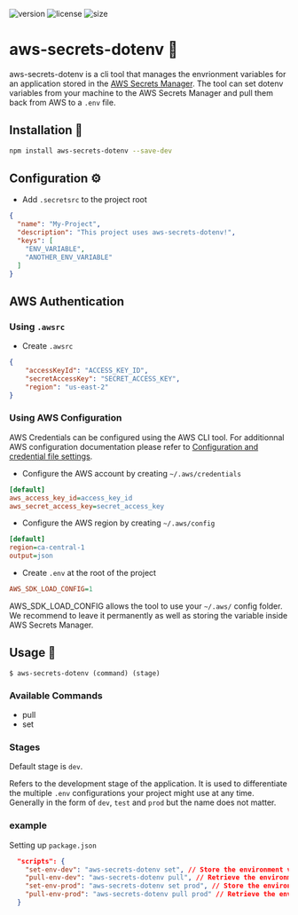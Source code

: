 ![version](https://img.shields.io/github/package-json/v/Julez64/aws-dotenv)
![license](https://img.shields.io/github/license/Julez64/aws-dotenv)
![size](https://img.shields.io/github/languages/code-size/Julez64/aws-dotenv?style=flat-square)

# aws-secrets-dotenv :toolbox:

aws-secrets-dotenv is a cli tool that manages the envrionment variables for an application stored in the [AWS Secrets Manager](https://aws.amazon.com/secrets-manager/). The tool can set dotenv variables from your machine to the AWS Secrets Manager and pull them back from AWS to a `.env` file.

## Installation :hammer:

```sh
npm install aws-secrets-dotenv --save-dev
```

## Configuration :gear:

- Add `.secretsrc` to the project root
```json
{
  "name": "My-Project",
  "description": "This project uses aws-secrets-dotenv!",
  "keys": [
    "ENV_VARIABLE",
    "ANOTHER_ENV_VARIABLE"
  ]
}
````

## AWS Authentication

### Using `.awsrc`

- Create `.awsrc`
```json
{
    "accessKeyId": "ACCESS_KEY_ID",
    "secretAccessKey": "SECRET_ACCESS_KEY",
    "region": "us-east-2"
}
```

### Using AWS Configuration
AWS Credentials can be configured using the AWS CLI tool. For additionnal AWS configuration documentation please refer to [Configuration and credential file settings](https://docs.aws.amazon.com/cli/latest/userguide/cli-configure-files.html).

- Configure the AWS account by creating `~/.aws/credentials`
```ini
[default]
aws_access_key_id=access_key_id
aws_secret_access_key=secret_access_key
```

- Configure the AWS region by creating `~/.aws/config`
```ini
[default]
region=ca-central-1
output=json
```

- Create `.env` at the root of the project
```ini
AWS_SDK_LOAD_CONFIG=1
```
AWS_SDK_LOAD_CONFIG allows the tool to use your `~/.aws/` config folder. We recommend to leave it permanently as well as storing the variable inside AWS Secrets Manager.



## Usage :rocket:

```Shell
$ aws-secrets-dotenv (command) (stage)
```

### Available Commands
- pull
- set

### Stages
Default stage is `dev`.

Refers to the development stage of the application. It is used to differentiate the multiple `.env` configurations your project might use at any time. Generally in the form of `dev`, `test` and `prod` but the name does not matter.

### example
Setting up `package.json`
```json
  "scripts": {
    "set-env-dev": "aws-secrets-dotenv set", // Store the environment variables of this machine to AWS Secrets Manager for dev environment.
    "pull-env-dev": "aws-secrets-dotenv pull", // Retrieve the environment variables from AWS Secrets Manager dev envrionment to a .env file in the root folder.
    "set-env-prod": "aws-secrets-dotenv set prod", // Store the environment variables of this machine to AWS Secrets Manager for prod environment.
    "pull-env-prod": "aws-secrets-dotenv pull prod" // Retrieve the environment variables from AWS Secrets Manager prod envrionment to a .env file in the root folder.
  }
````


